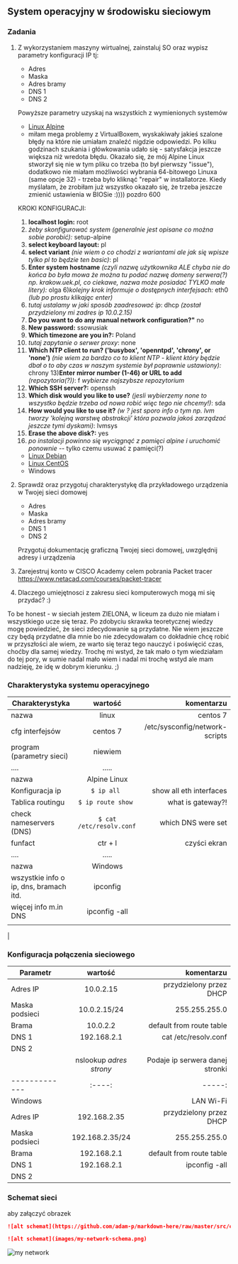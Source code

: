 ## System operacyjny w środowisku sieciowym

### Zadania


1. Z wykorzystaniem maszyny wirtualnej, zainstaluj SO oraz wypisz parametry konfiguracji IP tj:
   * Adres
   * Maska
   * Adres bramy
   * DNS 1
   * DNS 2
    
    Powyższe parametry uzyskaj na wszystkich z wymienionych systemów

   * [Linux Alpine](https://alpinelinux.org/)
    - miłam mega problemy z VirtualBoxem, wyskakiwały jakieś szalone błędy na które nie umiałam znaleźć nigdzie odpowiedzi. Po kilku godzinach szukania i główkowania udało się - satysfakcja jeszcze większa niż wredota błędu. Okazało się, że mój Alpine Linux stworzył się nie w tym pliku co trzeba (to był pierwszy "issue"), dodatkowo nie miałam możliwości wybrania 64-bitowego Linuxa (same opcje 32) - trzeba było kliknąć "repair" w installatorze. Kiedy myślałam, że zrobiłam już wszystko okazało się, że trzeba jeszcze zmienić ustawienia w BIOSie :)))) pozdro 600
    
    KROKI KONFIGURACJI:
    1) **localhost login:** root
    2) *żeby skonfigurować system (generalnie jest opisane co można sobie porobić):* setup-alpine
    3) **select keyboard layout:** pl
    4) **select variant** *(nie wiem o co chodzi z wariantami ale jak się wpisze tylko pl to będzie ten basic)*: pl
    5) **Enter system hostname** *(czyli nazwę użytkownika ALE chyba nie do końca bo była mowa że można tu podać nazwę domeny serwera(?) np. krakow.uek.pl, co ciekawe, nazwa może posiadać TYLKO małe litery):* olga
    6)*kolejny krok informuje o dostępnych interfejsach:* eth0 *(lub po prostu klikając enter)*
    7) *tutaj ustalamy w jaki sposób zaadresować ip*: dhcp *(został przydzielony mi zadres ip 10.0.2.15)*
    8) **Do you want to do any manual network configuration?"** no
    9) **New password:** ssowusiak
    10) **Which timezone are you in?:** Poland
    11) *tutaj zapytanie o serwer proxy*: none
    12) **Which NTP client to run? ('busybox', 'openntpd', 'chrony', or 'none')** *(nie wiem za bardzo co to klient NTP - klient który będzie dbał o to aby czas w naszym systemie był poprawnie ustawiony):* chrony
    13)**Enter mirror number (1-46) or URL to add** *(repozytoria(?))*: f *wybierze najszybsze repozytorium*
    14) **Which SSH server?:** openssh
    15) **Which disk would you like to use?** *(jesli wybierzemy none to wszystko będzie trzeba od nowa robić więc tego nie chcemy!)*: sda
    16) **How would you like to use it?** *(w ? jest sporo info o tym np. lvm tworzy 'kolejną warstwę abstrakcji' która pozwala jakoś zarządzać jeszcze tymi dyskami)*: lvmsys
    17) **Erase the above disk?:** yes
    18) *po instalacji powinno się wyciągnąć z pamięci alpine i uruchomić ponownie* -- tylko czemu usuwać z pamięci(?)
    
    
   * [Linux Debian](https://www.debian.org/)
   * [Linux CentOS](https://www.centos.org/)
   * Windows 

2. Sprawdź oraz przygotuj charakterystykę dla przykładowego urządzenia w Twojej sieci domowej
   * Adres
   * Maska
   * Adres bramy
   * DNS 1
   * DNS 2
  
    Przygotuj dokumentację graficzną Twojej sieci domowej, uwzględnij adresy i urządzenia

3. Zarejestruj konto w CISCO Academy celem pobrania Packet tracer
   https://www.netacad.com/courses/packet-tracer

4. Dlaczego umiejętnosci z zakresu sieci komputerowych mogą mi się przydać? :)

To be honest - w sieciah jestem ZIELONA, w liceum za dużo nie miałam i wszystkiego ucze się teraz. Po zdobyciu skrawka teoretycznej wiedzy mogę powiedzieć, że sieci zdecydowanie są przydatne. Nie wiem jeszcze czy będą przydatne dla mnie bo nie zdecydowałam co dokładnie chcę robić w przyszłości ale wiem, ze warto się teraz tego nauczyć i poświęcić czas, choćby dla samej wiedzy. Trochę mi wstyd, że tak mało o tym wiedziałam do tej pory, w sumie nadal mało wiem i nadal mi trochę wstyd ale mam nadzieję, że idę w dobrym kierunku. ;) 


### Charakterystyka systemu operacyjnego

| Charakterystyka           | wartość               | komentarzu                |
| -------------             |:-------------:        | -----:                    |
| nazwa                     | linux                 | centos 7                  |
| cfg interfejsów           | centos 7 | /etc/sysconfig/network-scripts         |
| program (parametry sieci) | niewiem               |                           |
| ....                      | .....                 |                           |
| nazwa                     | Alpine Linux          |                           |
| Konfiguracja ip           | ``$ ip all ``         | show all eth interfaces   |
| Tablica routingu          | ``$ ip route show ``  | what is gateway?!         |
| check nameservers (DNS)   | ``$ cat /etc/resolv.conf ``  | which DNS were set |
| funfact                   | ctr + l               | czyści ekran              |
| ....                      | .....                 |                           |
| nazwa                     | Windows       |                           |
| wszystkie info o ip, dns, bramach itd.    | ipconfig   |    |
| więcej info m.in DNS    | ipconfig -all |         |
|    |   |  |
| 

### Konfiguracja połączenia sieciowego

| Parametr | wartość           | komentarzu |
| ------------- |:------:| -----:|
| Adres IP      | 10.0.2.15 | przydzielony przez DHCP |
| Maska podsieci| 10.0.2.15/24 | 255.255.255.0        |
| Brama         | 10.0.2.2     | default from route table |
| DNS 1         | 192.168.2.1 | cat /etc/resolv.conf |
| DNS 2         |  |  |
|                | nslookup *adres strony*| Podaje ip serwera danej stronki |
| ------------- |:----:| -----:|
| Windows |  | LAN Wi-Fi |
| Adres IP      | 192.168.2.35 | przydzielony przez DHCP |
| Maska podsieci| 192.168.2.35/24 | 255.255.255.0        |
| Brama         | 192.168.2.1    | default from route table |
| DNS 1         | 192.168.2.1 | ipconfig -all |
| DNS 2         |  |  |
                

### Schemat sieci

aby załączyć obrazek 

```markdown
![alt schemat](https://github.com/adam-p/markdown-here/raw/master/src/common/images/icon48.png)![alt schemat](https://github.com/adam-p/markdown-here/raw/master/src/common/images/icon48.png)

![alt schemat](images/my-network-schema.png)
```

![my network](network.png)

